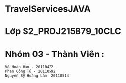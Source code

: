 # TravelServicesJAVA

# Lớp S2_PROJ215879_10CLC
# Nhóm 03 - Thành Viên :
    Võ Hoàn Hảo - 20110472
    Phan Công Tú - 20110592
    Nguyễn Sỹ Hoàng Lâm -20110514
    
 
